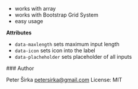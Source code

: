 - works with array
- works with Bootstrap Grid System
- easy usage

__Attributes__

- `data-maxlength` sets maximum input length
- `data-icon` sets icon into the label
- `data-placheholder` sets placeholder of all inputs

### Author

Peter Širka <petersirka@gmail.com>
License: MIT
